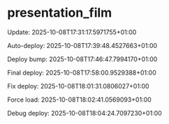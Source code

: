 # presentation_film
Update: 2025-10-08T17:31:17.5971755+01:00

Auto-deploy: 2025-10-08T17:39:48.4527663+01:00

Deploy bump: 2025-10-08T17:46:47.7994170+01:00

Final deploy: 2025-10-08T17:58:00.9529388+01:00

Fix deploy: 2025-10-08T18:01:31.0806027+01:00

Force load: 2025-10-08T18:02:41.0569093+01:00

Debug deploy: 2025-10-08T18:04:24.7097230+01:00
